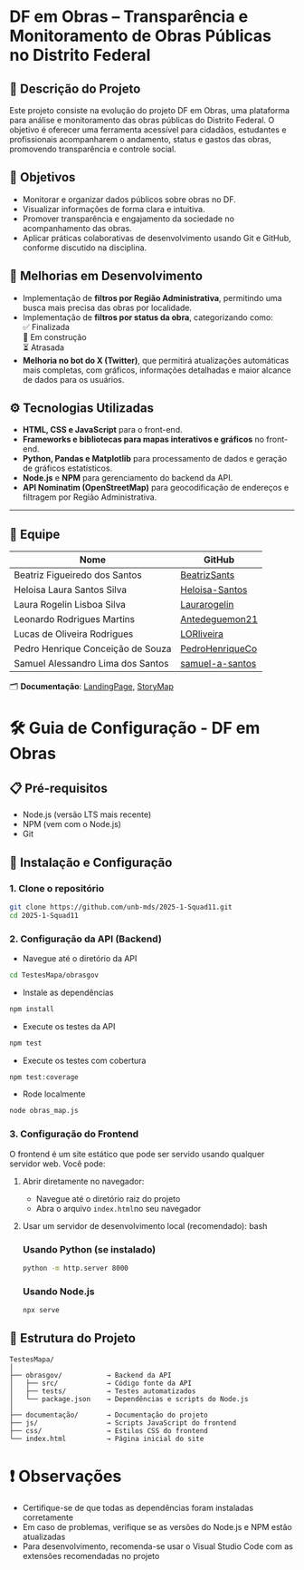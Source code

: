 # DF em Obras – Transparência e Monitoramento de Obras Públicas no Distrito Federal


## 📑 Descrição do Projeto
Este projeto consiste na evolução do projeto DF em Obras, uma plataforma para análise e monitoramento das obras públicas do Distrito Federal. O objetivo é oferecer uma ferramenta acessível para cidadãos, estudantes e profissionais acompanharem o andamento, status e gastos das obras, promovendo transparência e controle social.

## 📌 Objetivos
- Monitorar e organizar dados públicos sobre obras no DF.  
- Visualizar informações de forma clara e intuitiva.  
- Promover transparência e engajamento da sociedade no acompanhamento das obras.  
- Aplicar práticas colaborativas de desenvolvimento usando Git e GitHub, conforme discutido na disciplina.

## 🚀 Melhorias em Desenvolvimento
- Implementação de **filtros por Região Administrativa**, permitindo uma busca mais precisa das obras por localidade.
- Implementação de **filtros por status da obra**, categorizando como:  
  ✅ Finalizada  
  🚧 Em construção  
  ⏳ Atrasada  
- **Melhoria no bot do X (Twitter)**, que permitirá atualizações automáticas mais completas, com gráficos, informações detalhadas e maior alcance de dados para os usuários.

## ⚙️ Tecnologias Utilizadas
- **HTML, CSS e JavaScript** para o front-end.  
- **Frameworks e bibliotecas para mapas interativos e gráficos** no front-end.  
- **Python, Pandas e Matplotlib** para processamento de dados e geração de gráficos estatísticos.  
- **Node.js** e **NPM** para gerenciamento do backend da API.  
- **API Nominatim (OpenStreetMap)** para geocodificação de endereços e filtragem por Região Administrativa.  

---

## 👥 Equipe

| Nome | GitHub |
|------|--------|
| Beatriz Figueiredo dos Santos | [BeatrizSants](https://github.com/BeatrizSants) |
| Heloisa Laura Santos Silva | [Heloisa-Santos](https://github.com/Heloisa-Santos) |
| Laura Rogelin Lisboa Silva | [Laurarogelin](https://github.com/laurarogelin) |
| Leonardo Rodrigues Martins | [Antedeguemon21](https://github.com/Antedeguemon21) |
| Lucas de Oliveira Rodrigues | [LORliveira](https://github.com/LORliveira) |
| Pedro Henrique Conceição de Souza | [PedroHenriqueCo](https://github.com/PedroHenriqueCo) |
| Samuel Alessandro Lima dos Santos | [samuel-a-santos](https://github.com/samuel-a-santos) |

🗂️ **Documentação**: [LandingPage](https://unb-mds.github.io/DFemObras-2025.1/TestesMapa/documentação/index.html), [StoryMap](https://miro.com/app/board/uXjVI47Atug=/)

# 🛠 Guia de Configuração - DF em Obras

## 📋 Pré-requisitos
- Node.js (versão LTS mais recente)  
- NPM (vem com o Node.js)  
- Git  

## 🚀 Instalação e Configuração

### 1. Clone o repositório
```bash
git clone https://github.com/unb-mds/2025-1-Squad11.git
cd 2025-1-Squad11
```

### 2. Configuração da API (Backend)

- Navegue até o diretório da API

```bash
cd TestesMapa/obrasgov
```

- Instale as dependências

```bash
npm install
```

- Execute os testes da API

```bash
npm test
```

- Execute os testes com cobertura

```bash
npm test:coverage
```

- Rode localmente

```bash
node obras_map.js
```


### 3. Configuração do Frontend

O frontend é um site estático que pode ser servido usando qualquer servidor web. Você pode:

1. Abrir diretamente no navegador:
   - Navegue até o diretório raiz do projeto
   - Abra o arquivo `index.html`no seu navegador

2. Usar um servidor de desenvolvimento local (recomendado):
   bash
   ### Usando Python (se instalado)
   ```bash
   python -m http.server 8000
   ```

   ### Usando Node.js
    ```bash
   npx serve
     ```
   


## 📁 Estrutura do Projeto

```
TestesMapa/
│
├── obrasgov/           → Backend da API
│   ├── src/            → Código fonte da API
│   ├── tests/          → Testes automatizados
│   └── package.json    → Dependências e scripts do Node.js
│
├── documentação/       → Documentação do projeto
├── js/                 → Scripts JavaScript do frontend
├── css/                → Estilos CSS do frontend
└── index.html          → Página inicial do site
```



# ❗ Observações

- Certifique-se de que todas as dependências foram instaladas corretamente
- Em caso de problemas, verifique se as versões do Node.js e NPM estão atualizadas
- Para desenvolvimento, recomenda-se usar o Visual Studio Code com as extensões recomendadas no projeto





 


